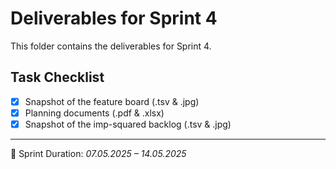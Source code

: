 # Deliverables for Sprint 4

This folder contains the deliverables for Sprint 4.

## Task Checklist

-   [X] Snapshot of the feature board (.tsv & .jpg)
-   [X] Planning documents (.pdf & .xlsx)
-   [X] Snapshot of the imp-squared backlog (.tsv & .jpg)

---

📅 Sprint Duration: _07.05.2025 – 14.05.2025_
